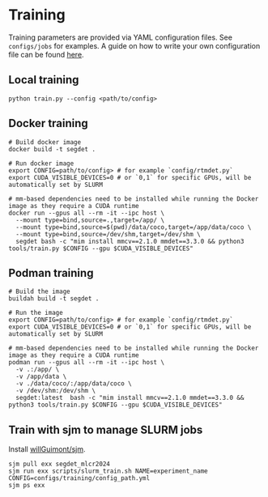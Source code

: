 # Training

Training parameters are provided via YAML configuration files. See `configs/jobs` for examples.
A guide on how to write your own configuration file can be found [here](CONFIGURATION.md).

## Local training

```shell
python train.py --config <path/to/config>
```

## Docker training

```shell
# Build docker image
docker build -t segdet .

# Run docker image
export CONFIG=path/to/config> # for example `config/rtmdet.py`
export CUDA_VISIBLE_DEVICES=0 # or `0,1` for specific GPUs, will be automatically set by SLURM

# mm-based dependencies need to be installed while running the Docker image as they require a CUDA runtime
docker run --gpus all --rm -it --ipc host \
  --mount type=bind,source=.,target=/app/ \
  --mount type=bind,source=$(pwd)/data/coco,target=/app/data/coco \
  --mount type=bind,source=/dev/shm,target=/dev/shm \
  segdet bash -c "mim install mmcv==2.1.0 mmdet==3.3.0 && python3 tools/train.py $CONFIG --gpu $CUDA_VISIBLE_DEVICES"
```

## Podman training
```shell
# Build the image
buildah build -t segdet .

# Run the image
export CONFIG=path/to/config> # for example `config/rtmdet.py`
export CUDA_VISIBLE_DEVICES=0 # or `0,1` for specific GPUs, will be automatically set by SLURM

# mm-based dependencies need to be installed while running the Docker image as they require a CUDA runtime
podman run --gpus all --rm -it --ipc host \
  -v .:/app/ \
  -v /app/data \
  -v ./data/coco/:/app/data/coco \
  -v /dev/shm:/dev/shm \
  segdet:latest  bash -c "mim install mmcv==2.1.0 mmdet==3.3.0 && python3 tools/train.py $CONFIG --gpu $CUDA_VISIBLE_DEVICES"
```

## Train with sjm to manage SLURM jobs

Install [willGuimont/sjm](https://github.com/willGuimont/sjm).

```shell
sjm pull exx segdet_mlcr2024
sjm run exx scripts/slurm_train.sh NAME=experiment_name CONFIG=configs/training/config_path.yml
sjm ps exx
```

